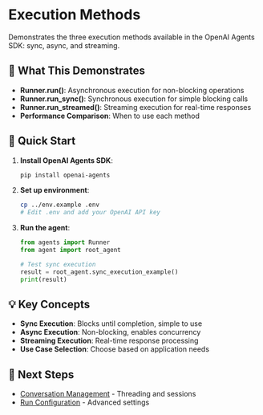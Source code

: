 # Execution Methods

Demonstrates the three execution methods available in the OpenAI Agents SDK: sync, async, and streaming.

## 🎯 What This Demonstrates

- **Runner.run()**: Asynchronous execution for non-blocking operations
- **Runner.run_sync()**: Synchronous execution for simple blocking calls
- **Runner.run_streamed()**: Streaming execution for real-time responses
- **Performance Comparison**: When to use each method

## 🚀 Quick Start

1. **Install OpenAI Agents SDK**:
   ```bash
   pip install openai-agents
   ```

2. **Set up environment**:
   ```bash
   cp ../env.example .env
   # Edit .env and add your OpenAI API key
   ```

3. **Run the agent**:
   ```python
   from agents import Runner
   from agent import root_agent
   
   # Test sync execution
   result = root_agent.sync_execution_example()
   print(result)
   ```

## 💡 Key Concepts

- **Sync Execution**: Blocks until completion, simple to use
- **Async Execution**: Non-blocking, enables concurrency
- **Streaming Execution**: Real-time response processing
- **Use Case Selection**: Choose based on application needs

## 🔗 Next Steps

- [Conversation Management](../4_2_conversation_management/README.md) - Threading and sessions
- [Run Configuration](../4_3_run_configuration/README.md) - Advanced settings
